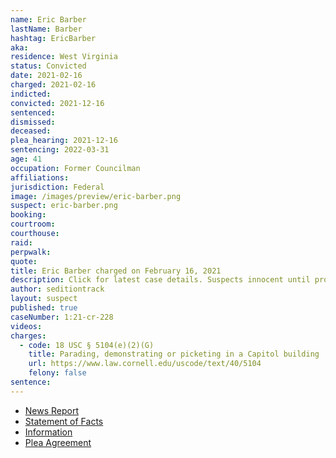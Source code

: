 ```yaml
---
name: Eric Barber
lastName: Barber
hashtag: EricBarber
aka:
residence: West Virginia
status: Convicted
date: 2021-02-16
charged: 2021-02-16
indicted:
convicted: 2021-12-16
sentenced:
dismissed:
deceased:
plea_hearing: 2021-12-16
sentencing: 2022-03-31
age: 41
occupation: Former Councilman
affiliations:
jurisdiction: Federal
image: /images/preview/eric-barber.png
suspect: eric-barber.png
booking:
courtroom:
courthouse:
raid:
perpwalk:
quote:
title: Eric Barber charged on February 16, 2021
description: Click for latest case details. Suspects innocent until proven guilty.
author: seditiontrack
layout: suspect
published: true
caseNumber: 1:21-cr-228
videos:
charges:
  - code: 18 USC § 5104(e)(2)(G)
    title: Parading, demonstrating or picketing in a Capitol building
    url: https://www.law.cornell.edu/uscode/text/40/5104
    felony: false
sentence:
---
```


- [News Report](https://www.msn.com/en-us/news/us/west-virginia-man-charged-with-stealing-cspan-equipment-during-capitol-riots/ar-BB1efFsk)
- [Statement of Facts](https://www.justice.gov/usao-dc/case-multi-defendant/file/1378386/download)
- [Information](https://www.justice.gov/usao-dc/case-multi-defendant/file/1378381/download)
- [Plea Agreement](https://storage.courtlistener.com/recap/gov.uscourts.dcd.229013/gov.uscourts.dcd.229013.28.0.pdf)
